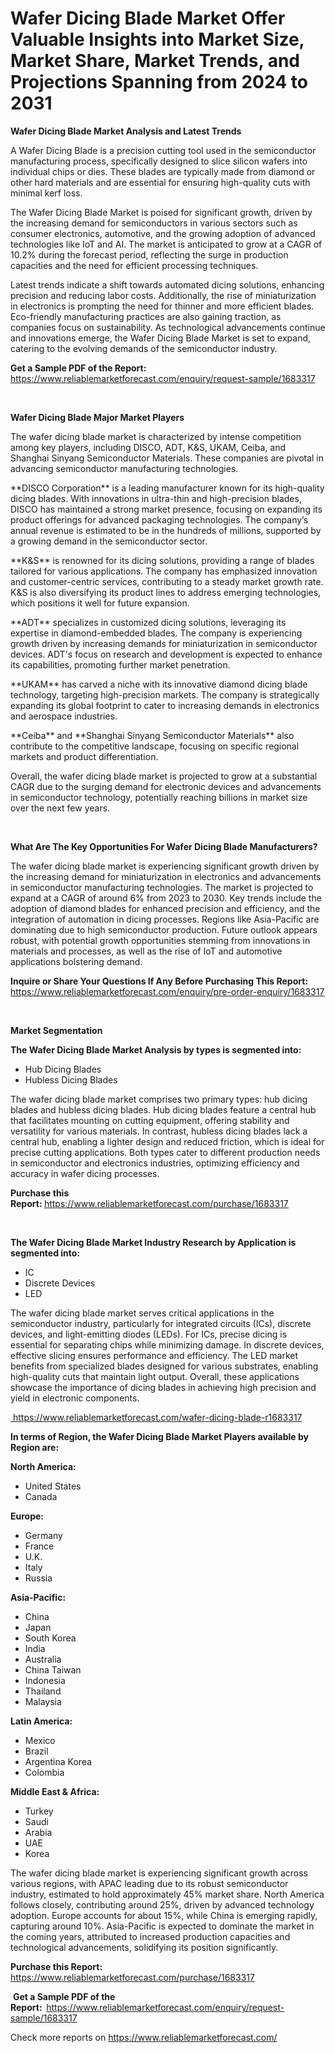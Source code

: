 <p><h1>Wafer Dicing Blade Market Offer Valuable Insights into Market Size, Market Share, Market Trends, and Projections Spanning from 2024 to 2031</h1></p><p><strong>Wafer Dicing Blade Market Analysis and Latest Trends</strong></p>
<p><p>A Wafer Dicing Blade is a precision cutting tool used in the semiconductor manufacturing process, specifically designed to slice silicon wafers into individual chips or dies. These blades are typically made from diamond or other hard materials and are essential for ensuring high-quality cuts with minimal kerf loss.</p><p>The Wafer Dicing Blade Market is poised for significant growth, driven by the increasing demand for semiconductors in various sectors such as consumer electronics, automotive, and the growing adoption of advanced technologies like IoT and AI. The market is anticipated to grow at a CAGR of 10.2% during the forecast period, reflecting the surge in production capacities and the need for efficient processing techniques.</p><p>Latest trends indicate a shift towards automated dicing solutions, enhancing precision and reducing labor costs. Additionally, the rise of miniaturization in electronics is prompting the need for thinner and more efficient blades. Eco-friendly manufacturing practices are also gaining traction, as companies focus on sustainability. As technological advancements continue and innovations emerge, the Wafer Dicing Blade Market is set to expand, catering to the evolving demands of the semiconductor industry.</p></p>
<p><strong>Get a Sample PDF of the Report:&nbsp;</strong> <a href="https://www.reliablemarketforecast.com/enquiry/request-sample/1683317?utm_campaign=1110&utm_medium=2&utm_source=Github&utm_content=ia&utm_term=30122024&utm_id=wafer-dicing-blade">https://www.reliablemarketforecast.com/enquiry/request-sample/1683317</a></p>
<p>&nbsp;</p>
<p><strong>Wafer Dicing Blade Major Market Players</strong></p>
<p><p>The wafer dicing blade market is characterized by intense competition among key players, including DISCO, ADT, K&S, UKAM, Ceiba, and Shanghai Sinyang Semiconductor Materials. These companies are pivotal in advancing semiconductor manufacturing technologies.</p><p>**DISCO Corporation** is a leading manufacturer known for its high-quality dicing blades. With innovations in ultra-thin and high-precision blades, DISCO has maintained a strong market presence, focusing on expanding its product offerings for advanced packaging technologies. The company’s annual revenue is estimated to be in the hundreds of millions, supported by a growing demand in the semiconductor sector.</p><p>**K&S** is renowned for its dicing solutions, providing a range of blades tailored for various applications. The company has emphasized innovation and customer-centric services, contributing to a steady market growth rate. K&S is also diversifying its product lines to address emerging technologies, which positions it well for future expansion.</p><p>**ADT** specializes in customized dicing solutions, leveraging its expertise in diamond-embedded blades. The company is experiencing growth driven by increasing demands for miniaturization in semiconductor devices. ADT's focus on research and development is expected to enhance its capabilities, promoting further market penetration.</p><p>**UKAM** has carved a niche with its innovative diamond dicing blade technology, targeting high-precision markets. The company is strategically expanding its global footprint to cater to increasing demands in electronics and aerospace industries.</p><p>**Ceiba** and **Shanghai Sinyang Semiconductor Materials** also contribute to the competitive landscape, focusing on specific regional markets and product differentiation.</p><p>Overall, the wafer dicing blade market is projected to grow at a substantial CAGR due to the surging demand for electronic devices and advancements in semiconductor technology, potentially reaching billions in market size over the next few years.</p></p>
<p>&nbsp;</p>
<p><strong>What Are The Key Opportunities For Wafer Dicing Blade Manufacturers?</strong></p>
<p><p>The wafer dicing blade market is experiencing significant growth driven by the increasing demand for miniaturization in electronics and advancements in semiconductor manufacturing technologies. The market is projected to expand at a CAGR of around 6% from 2023 to 2030. Key trends include the adoption of diamond blades for enhanced precision and efficiency, and the integration of automation in dicing processes. Regions like Asia-Pacific are dominating due to high semiconductor production. Future outlook appears robust, with potential growth opportunities stemming from innovations in materials and processes, as well as the rise of IoT and automotive applications bolstering demand.</p></p>
<p><strong>Inquire or Share Your Questions If Any Before Purchasing This Report:</strong> <a href="https://www.reliablemarketforecast.com/enquiry/pre-order-enquiry/1683317?utm_campaign=1110&utm_medium=2&utm_source=Github&utm_content=ia&utm_term=30122024&utm_id=wafer-dicing-blade">https://www.reliablemarketforecast.com/enquiry/pre-order-enquiry/1683317</a></p>
<p>&nbsp;</p>
<p><strong>Market Segmentation</strong></p>
<p><strong>The Wafer Dicing Blade Market Analysis by types is segmented into:</strong></p>
<p><ul><li>Hub Dicing Blades</li><li>Hubless Dicing Blades</li></ul></p>
<p><p>The wafer dicing blade market comprises two primary types: hub dicing blades and hubless dicing blades. Hub dicing blades feature a central hub that facilitates mounting on cutting equipment, offering stability and versatility for various materials. In contrast, hubless dicing blades lack a central hub, enabling a lighter design and reduced friction, which is ideal for precise cutting applications. Both types cater to different production needs in semiconductor and electronics industries, optimizing efficiency and accuracy in wafer dicing processes.</p></p>
<p><strong>Purchase this Report:&nbsp;</strong><a href="https://www.reliablemarketforecast.com/purchase/1683317?utm_campaign=1110&utm_medium=2&utm_source=Github&utm_content=ia&utm_term=30122024&utm_id=wafer-dicing-blade">https://www.reliablemarketforecast.com/purchase/1683317</a></p>
<p>&nbsp;</p>
<p><strong>The Wafer Dicing Blade Market Industry Research by Application is segmented into:</strong></p>
<p><ul><li>IC</li><li>Discrete Devices</li><li>LED</li></ul></p>
<p><p>The wafer dicing blade market serves critical applications in the semiconductor industry, particularly for integrated circuits (ICs), discrete devices, and light-emitting diodes (LEDs). For ICs, precise dicing is essential for separating chips while minimizing damage. In discrete devices, effective slicing ensures performance and efficiency. The LED market benefits from specialized blades designed for various substrates, enabling high-quality cuts that maintain light output. Overall, these applications showcase the importance of dicing blades in achieving high precision and yield in electronic components.</p></p>
<p><a href="https://www.reliablemarketforecast.com/wafer-dicing-blade-r1683317?utm_campaign=1110&utm_medium=2&utm_source=Github&utm_content=ia&utm_term=30122024&utm_id=wafer-dicing-blade">&nbsp;https://www.reliablemarketforecast.com/wafer-dicing-blade-r1683317</a></p>
<p><strong>In terms of Region, the Wafer Dicing Blade Market Players available by Region are:</strong></p>
<p>
    <p> <strong> North America: </strong>
        <ul>
            <li>United States</li>
            <li>Canada</li>
        </ul>
        </p> 
    <p> <strong> Europe: </strong>
        <ul>
            <li>Germany</li>
            <li>France</li>
            <li>U.K.</li>
            <li>Italy</li>
            <li>Russia</li>
        </ul>
        </p> 
    <p> <strong> Asia-Pacific: </strong>
        <ul>
            <li>China</li>
            <li>Japan</li>
            <li>South Korea</li>
            <li>India</li>
            <li>Australia</li>
            <li>China Taiwan</li>
            <li>Indonesia</li>
            <li>Thailand</li>
            <li>Malaysia</li>
        </ul>
        </p> 
    <p> <strong> Latin America: </strong>
        <ul>
            <li>Mexico</li>
            <li>Brazil</li>
            <li>Argentina Korea</li>
            <li>Colombia</li>
        </ul>
        </p> 
    <p> <strong> Middle East & Africa: </strong>
        <ul>
            <li>Turkey</li>
            <li>Saudi</li>
            <li>Arabia</li>
            <li>UAE</li>
            <li>Korea</li>
        </ul>
    </p>
    </p>
<p><p>The wafer dicing blade market is experiencing significant growth across various regions, with APAC leading due to its robust semiconductor industry, estimated to hold approximately 45% market share. North America follows closely, contributing around 25%, driven by advanced technology adoption. Europe accounts for about 15%, while China is emerging rapidly, capturing around 10%. Asia-Pacific is expected to dominate the market in the coming years, attributed to increased production capacities and technological advancements, solidifying its position significantly.</p></p>
<p><strong>Purchase this Report: </strong><a href="https://www.reliablemarketforecast.com/purchase/1683317?utm_campaign=1110&utm_medium=2&utm_source=Github&utm_content=ia&utm_term=30122024&utm_id=wafer-dicing-blade">https://www.reliablemarketforecast.com/purchase/1683317</a></p>
<p>&nbsp;<strong>Get a Sample PDF of the Report:&nbsp;&nbsp;</strong><a href="https://www.reliablemarketforecast.com/enquiry/request-sample/1683317?utm_campaign=1110&utm_medium=2&utm_source=Github&utm_content=ia&utm_term=30122024&utm_id=wafer-dicing-blade">https://www.reliablemarketforecast.com/enquiry/request-sample/1683317</a></p>
<p><strong></strong></p>
<p>Check more reports on <a href="https://www.reliablemarketforecast.com/?utm_campaign=1110&utm_medium=2&utm_source=Github&utm_content=ia&utm_term=30122024&utm_id=wafer-dicing-blade">https://www.reliablemarketforecast.com/</a></p>